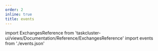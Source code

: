 ```yaml
---
order: 2
inline: true
title: events
---
```


import ExchangesReference from 'taskcluster-ui/views/Documentation/Reference/ExchangesReference'
import events from './events.json'

<ExchangesReference json={events} />

